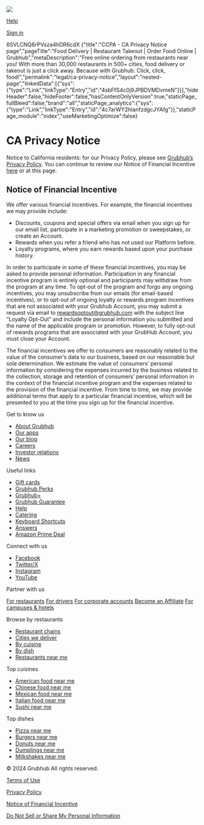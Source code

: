 [![](https://res.cloudinary.com/grubhub-assets/image/upload/v1651068764/Citrus-assets/Logos/No%20Registered%20Mark/1_Grubhub_Logo_NotRegistered/SVG/grubhub_NotRegistered_Orange_RGB.svg)](https://www.grubhub.com/ "grubhub")

[Help](https://www.grubhub.com/help/contact-us)

[](https://www.grubhub.com/account/profile)[Sign in](https://www.grubhub.com/login)

[](https://www.grubhub.com/my-bag)

6SVLCNQ6rPVsza4hDR6cdX {"title":"CCPA - CA Privacy Notice page","pageTitle":"Food Delivery | Restaurant Takeout | Order Food Online | Grubhub","metaDescription":"Free online ordering from restaurants near you! With more than 30,000 restaurants in 500+ cities, food delivery or takeout is just a click away. Because with Grubhub: Click, click, food!","permalink":"legal/ca-privacy-notice","layout":"nested-page","linkedData":\[{"sys":{"type":"Link","linkType":"Entry","id":"4sbFfS4c0j9JPBDVMDvmeN"}}\],"hideHeader":false,"hideFooter":false,"hasContentOnlyVersion":true,"staticPage\_fullBleed":false,"brand":"all","staticPage\_analytics":{"sys":{"type":"Link","linkType":"Entry","id":"4c7arWY2hIanfzdgcJYAfg"}},"staticPage\_module":"index","useMarketingOptimize":false}

CA Privacy Notice
=================

Notice to California residents: for our Privacy Policy, please see [Grubhub’s Privacy Policy](https://grubhub.com/legal/privacy-policy). You can continue to review our Notice of Financial Incentive [here](https://grubhub.com/legal/notice-financial-incentive) or at this page.

Notice of Financial Incentive
-----------------------------

We offer various financial incentives. For example, the financial incentives we may provide include:

* Discounts, coupons and special offers via email when you sign up for our email list, participate in a marketing promotion or sweepstakes, or create an Account.
* Rewards when you refer a friend who has not used our Platform before.
* Loyalty programs, where you earn rewards based upon your purchase history.

In order to participate in some of these financial incentives, you may be asked to provide personal information. Participation in any financial incentive program is entirely optional and participants may withdraw from the program at any time. To opt-out of the program and forgo any ongoing incentives, you may unsubscribe from our emails (for email-based incentives), or to opt-out of ongoing loyalty or rewards program incentives that are not associated with your Grubhub Account, you may submit a request via email to [rewardsoptout@grubhub.com](mailto:rewardsoptout@grubhub.com) with the subject line “Loyalty Opt-Out” and include the personal information you submitted and the name of the applicable program or promotion. However, to fully opt-out of rewards programs that are associated with your GrubHub Account, you must close your Account.

The financial incentives we offer to consumers are reasonably related to the value of the consumer’s data to our business, based on our reasonable but sole determination. We estimate the value of consumers’ personal information by considering the expenses incurred by the business related to the collection, storage and retention of consumers’ personal information in the context of the financial incentive program and the expenses related to the provision of the financial incentive. From time to time, we may provide additional terms that apply to a particular financial incentive, which will be presented to you at the time you sign up for the financial incentive.

Get to know us

* [About Grubhub](https://about.grubhub.com/about-us/what-is-grubhub/default.aspx)
* [Our apps](https://www.grubhub.com/mobile_home)
* [Our blog](https://blog.grubhub.com/?utm_source=grubhub.com_umami&utm_medium=content_owned&utm_campaign=umami_footer-link)
* [Careers](https://careers.grubhub.com/)
* [Investor relations](https://investors.grubhub.com/investors)
* [News](https://about.grubhub.com/media/)

Useful links

* [Gift cards](https://grubhub.cashstar.com/store/buy/recipient?utm_source=www.grubhub.com%2Fgiftcards&utm_medium=content_owned&utm_campaign=useful_links)
* [Grubhub Perks](https://www.grubhub.com/deals)
* [Grubhub+](https://www.grubhub.com/plus)
* [Grubhub Guarantee](https://www.grubhub.com/guarantee)
* [Help](https://grubhub.com/help/contact-us)
* [Catering](https://grubhub.com/catering)
* [Keyboard Shortcuts](https://grubhub.com/keyboard-shortcuts)
* [Answers](https://grubhub.com/answers/)
* [Amazon Prime Deal](https://lp.grubhub.com/partner/grubhub-amazon-prime/)

Connect with us

* [Facebook](https://www.facebook.com/grubhub)
* [Twitter/X](https://twitter.com/grubhub)
* [Instagram](https://www.instagram.com/grubhub/)
* [YouTube](https://www.youtube.com/user/grubhub)

Partner with us

[For restaurants](https://get.grubhub.com/?utm_source=grubhub_webdinerapp&utm_medium=content_owned&utm_campaign=product_footer-link) [For drivers](https://driver.grubhub.com/?utm_source=grubhub_webdinerapp&utm_medium=content_owned&utm_campaign=product_footer-link) [For corporate accounts](https://corporate.grubhub.com/?utm_source=grubhub_webdinerapp&utm_medium=content_owned&utm_campaign=product_footer-link) [Become an Affiliate](https://www.grubhub.com/eat/affiliate?utm_source=grubhub.com&utm_medium=owned_channel&utm_campaign=footer_become_an_affiliate) [For campuses & hotels](https://onsite.grubhub.com/)

Browse by restaurants

* [Restaurant chains](https://www.grubhub.com/food/chains)
* [Cities we deliver](https://www.grubhub.com/delivery/cities)
* [By cuisine](https://www.grubhub.com/delivery/cuisine)
* [By dish](https://www.grubhub.com/delivery/dish)
* [Restaurants near me](https://www.grubhub.com/delivery/restaurants-near-me)

Top cuisines

* [American food near me](https://www.grubhub.com/delivery/cuisine/american)
* [Chinese food near me](https://www.grubhub.com/delivery/cuisine/chinese)
* [Mexican food near me](https://www.grubhub.com/delivery/cuisine/mexican)
* [Italian food near me](https://www.grubhub.com/delivery/cuisine/italian)
* [Sushi near me](https://www.grubhub.com/delivery/cuisine/sushi)

Top dishes

* [Pizza near me](https://www.grubhub.com/delivery/cuisine/pizza)
* [Burgers near me](https://www.grubhub.com/delivery/dish/burgers)
* [Donuts near me](https://www.grubhub.com/delivery/dish/donuts)
* [Dumplings near me](https://www.grubhub.com/delivery/dish/dumplings)
* [Milkshakes near me](https://www.grubhub.com/delivery/dish/milkshake)

© 2024 Grubhub All rights reserved.

[Terms of Use](https://grubhub.com/legal/terms-of-use)

[Privacy Policy](https://grubhub.com/legal/privacy-policy)

[Notice of Financial Incentive](https://grubhub.com/legal/notice-financial-incentive)

[Do Not Sell or Share My Personal Information](https://grubhub.com/help/privacy/opt-out)